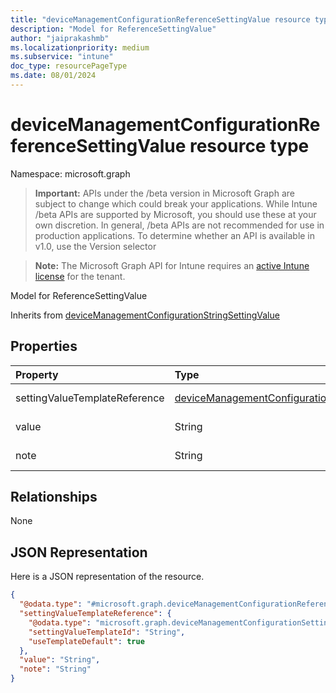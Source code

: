 ```yaml
---
title: "deviceManagementConfigurationReferenceSettingValue resource type"
description: "Model for ReferenceSettingValue"
author: "jaiprakashmb"
ms.localizationpriority: medium
ms.subservice: "intune"
doc_type: resourcePageType
ms.date: 08/01/2024
---
```


# deviceManagementConfigurationReferenceSettingValue resource type

Namespace: microsoft.graph

> **Important:** APIs under the /beta version in Microsoft Graph are subject to change which could break your applications. While Intune /beta APIs are supported by Microsoft, you should use these at your own discretion. In general, /beta APIs are not recommended for use in production applications. To determine whether an API is available in v1.0, use the Version selector

> **Note:** The Microsoft Graph API for Intune requires an [active Intune license](https://go.microsoft.com/fwlink/?linkid=839381) for the tenant.

Model for ReferenceSettingValue


Inherits from [deviceManagementConfigurationStringSettingValue](../resources/intune-deviceconfigv2-devicemanagementconfigurationstringsettingvalue.md)

## Properties
|Property|Type|Description|
|:---|:---|:---|
|settingValueTemplateReference|[deviceManagementConfigurationSettingValueTemplateReference](../resources/intune-deviceconfigv2-devicemanagementconfigurationsettingvaluetemplatereference.md)|Setting value template reference Inherited from [deviceManagementConfigurationSettingValue](../resources/intune-deviceconfigv2-devicemanagementconfigurationsettingvalue.md)|
|value|String|Value of the string setting. Inherited from [deviceManagementConfigurationStringSettingValue](../resources/intune-deviceconfigv2-devicemanagementconfigurationstringsettingvalue.md)|
|note|String|A note that admin can use to put some contextual information|

## Relationships
None

## JSON Representation
Here is a JSON representation of the resource.
<!-- {
  "blockType": "resource",
  "@odata.type": "microsoft.graph.deviceManagementConfigurationReferenceSettingValue"
}
-->
``` json
{
  "@odata.type": "#microsoft.graph.deviceManagementConfigurationReferenceSettingValue",
  "settingValueTemplateReference": {
    "@odata.type": "microsoft.graph.deviceManagementConfigurationSettingValueTemplateReference",
    "settingValueTemplateId": "String",
    "useTemplateDefault": true
  },
  "value": "String",
  "note": "String"
}
```